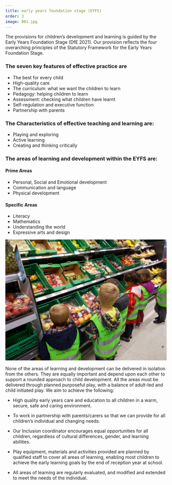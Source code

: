 ```yaml
---
title: early years foundation stage (EYFS)
order: 3
image: 001.jpg
---
```


The provisions for children’s development and learning is guided by the Early Years Foundation Stage (DfE 2021). Our provision reflects the four overarching principles of the Statutory Framework for the Early Years Foundation Stage.

### The seven key features of effective practice are

- The best for every child
- High-quality care
- The curriculum: what we want the children to learn
- Pedagogy: helping children to learn
- Assessment: checking what children have learnt
- Self-regulation and executive function
- Partnership with parents

### The Characteristics of effective teaching  and learning are:

- Playing and exploring
- Active learning
- Creating and thinking critically


### The areas of learning and development within the EYFS are:

#### Prime Areas

- Personal, Social and Emotional development
- Communication and language
- Physical development

#### Specific Areas

- Literacy
- Mathematics
- Understanding the world
- Expressive arts and design

![children visiting local shop](../../images/contact.jpg)

None of the areas of learning and development can be delivered in isolation from the others. They are equally important and depend upon each other to support a rounded approach to child development. All the areas must be delivered through planned purposeful play, with a balance of adult-led and child initiated play.
We aim to achieve the following:

- High quality early years care and education to all children in a warm, secure, safe and caring environment.

- To work in partnership with parents/carers so that we can provide for all children’s individual and changing needs.

- Our Inclusion coordinator encourages equal opportunities for all children, regardless of cultural differences, gender, and learning abilities.

- Play equipment, materials and activities provided are planned by qualified staff to cover all areas of learning, enabling most children to achieve the early learning goals by the end of reception year at school.

- All areas of learning are regularly evaluated, and modified and extended to meet the needs of the individual.
